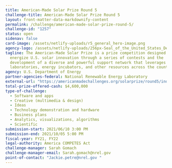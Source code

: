 ```yaml
---
title: American-Made Solar Prize Round 5
challenge-title: American-Made Solar Prize Round 5
layout: front-matter-data-markdownify-content
permalink: /challenge/american-made-solar-prize-round-5/
challenge-id: "1257"
status: open
sidenav: false
card-image: /assets/netlify-uploads/r5_general_hero-image.png
agency-logo: /assets/netlify-uploads/256px-Seal_of_the_United_States_Department_of_Energy.png
tagline: The American-Made Solar Prize is a prize competition designed to
  energize U.S. solar innovation through a series of contests and the
  development of a diverse and powerful support network that leverages national
  laboratories, energy incubators, and other resources across the country.
agency: U.S. Department of Energy
partner-agencies-federal: National Renewable Energy Laboratory
external-url: "https://americanmadechallenges.org/solarprize/round5/index.html "
total-prize-offered-cash: $4,600,000
type-of-challenge:
  - Software and apps
  - Creative (multimedia & design)
  - Ideas
  - Technology demonstration and hardware
  - Business plans
  - Analytics, visualizations, algorithms
  - Scientific
submission-start: 2021/06/10 3:00 PM
submission-end: 2021/10/05 5:00 PM
fiscal-year: FY21, FY22
legal-authority: America COMPETES Act
challenge-manager: Sarah Gomach
challenge-manager-email: Sarah.gomach@nrel.gov
point-of-contact: "Jackie.petre@nrel.gov "
---
```

